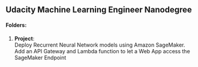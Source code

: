 ## Udacity Machine Learning Engineer Nanodegree

#### Folders: 
1. **Project**:  
Deploy Recurrent Neural Network models using Amazon SageMaker.  
Add an API Gateway and Lambda function to let a Web App access the SageMaker Endpoint
